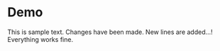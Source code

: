 # Demo

This is sample text.
Changes have been made.
New lines are added...!
Everything works fine.
